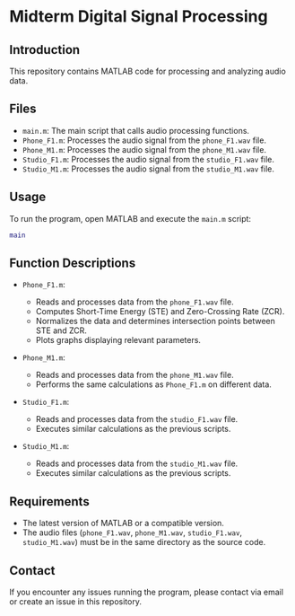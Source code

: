 # Midterm Digital Signal Processing  

## Introduction  

This repository contains MATLAB code for processing and analyzing audio data.  

## Files  

- `main.m`: The main script that calls audio processing functions.  
- `Phone_F1.m`: Processes the audio signal from the `phone_F1.wav` file.  
- `Phone_M1.m`: Processes the audio signal from the `phone_M1.wav` file.  
- `Studio_F1.m`: Processes the audio signal from the `studio_F1.wav` file.  
- `Studio_M1.m`: Processes the audio signal from the `studio_M1.wav` file.  

## Usage  

To run the program, open MATLAB and execute the `main.m` script:  

```matlab
main
```  

## Function Descriptions  

- `Phone_F1.m`:  
  - Reads and processes data from the `phone_F1.wav` file.  
  - Computes Short-Time Energy (STE) and Zero-Crossing Rate (ZCR).  
  - Normalizes the data and determines intersection points between STE and ZCR.  
  - Plots graphs displaying relevant parameters.  

- `Phone_M1.m`:  
  - Reads and processes data from the `phone_M1.wav` file.  
  - Performs the same calculations as `Phone_F1.m` on different data.  

- `Studio_F1.m`:  
  - Reads and processes data from the `studio_F1.wav` file.  
  - Executes similar calculations as the previous scripts.  

- `Studio_M1.m`:  
  - Reads and processes data from the `studio_M1.wav` file.  
  - Executes similar calculations as the previous scripts.  

## Requirements  

- The latest version of MATLAB or a compatible version.  
- The audio files (`phone_F1.wav`, `phone_M1.wav`, `studio_F1.wav`, `studio_M1.wav`) must be in the same directory as the source code.  

## Contact  

If you encounter any issues running the program, please contact via email or create an issue in this repository.  
